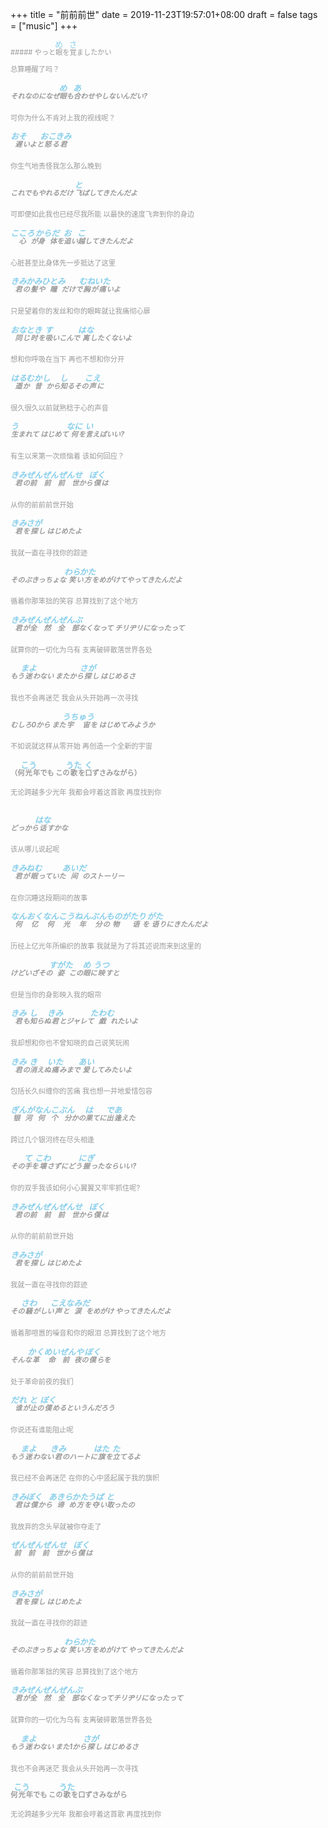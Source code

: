 +++
title = "前前前世"
date = 2019-11-23T19:57:01+08:00
draft = false
tags = ["music"]
+++
<div style="font-size:0.7rem;color:#999">
##### やっと<ruby>眼<rt style="font-size:0.8rem;color: #87CEEB">め</rt></ruby>を<ruby>覚<rt style="font-size:0.8rem;color: #87CEEB">さ</rt></ruby>ましたかい　

总算睡醒了吗？
##### それなのになぜ<ruby>眼<rt style="font-size:0.8rem;color: #87CEEB">め</rt></ruby>も<ruby>合<rt style="font-size:0.8rem;color: #87CEEB">あ</rt></ruby>わせやしないんだい?
可你为什么不肯对上我的视线呢？
##### <ruby>遅<rt style="font-size:0.8rem;color: #87CEEB">おそ</rt></ruby>いよと<ruby>怒<rt style="font-size:0.8rem;color: #87CEEB">おこ</rt></ruby>る<ruby>君<rt style="font-size:0.8rem;color: #87CEEB">きみ</rt></ruby>
你生气地责怪我怎么那么晚到
##### これでもやれるだけ <ruby>飞<rt style="font-size:0.8rem;color: #87CEEB">と</rt></ruby>ばしてきたんだよ
可即便如此我也已经尽我所能 以最快的速度飞奔到你的身边
##### <ruby>心<rt style="font-size:0.8rem;color: #87CEEB">こころ</rt></ruby>が<ruby>身体<rt style="font-size:0.8rem;color: #87CEEB">からだ</rt></ruby>を<ruby>追<rt style="font-size:0.8rem;color: #87CEEB">お</rt></ruby>い<ruby>越<rt style="font-size:0.8rem;color: #87CEEB">こ</rt></ruby>してきたんだよ
心脏甚至比身体先一步抵达了这里
##### <ruby>君<rt style="font-size:0.8rem;color: #87CEEB">きみ</rt></ruby>の<ruby>髪<rt style="font-size:0.8rem;color: #87CEEB">かみ</rt></ruby>や<ruby>瞳<rt style="font-size:0.8rem;color: #87CEEB">ひとみ</rt></ruby>だけで<ruby>胸<rt style="font-size:0.8rem;color: #87CEEB">むね</rt></ruby>が<ruby>痛<rt style="font-size:0.8rem;color: #87CEEB">いた</rt></ruby>いよ
只是望着你的发丝和你的眼眸就让我痛彻心扉
##### <ruby>同<rt style="font-size:0.8rem;color: #87CEEB">おな</rt></ruby>じ<ruby>时<rt style="font-size:0.8rem;color: #87CEEB">とき</rt></ruby>を<ruby>吸<rt style="font-size:0.8rem;color: #87CEEB">す</rt></ruby>いこんで <ruby>离<rt style="font-size:0.8rem;color: #87CEEB">はな</rt></ruby>したくないよ
想和你呼吸在当下 再也不想和你分开
##### <ruby>遥<rt style="font-size:0.8rem;color: #87CEEB">はる</rt></ruby>か<ruby>昔<rt style="font-size:0.8rem;color: #87CEEB">むかし</rt></ruby>から<ruby>知<rt style="font-size:0.8rem;color: #87CEEB">し</rt></ruby>るその<ruby>声<rt style="font-size:0.8rem;color: #87CEEB">こえ</rt></ruby>に
很久很久以前就熟稔于心的声音
##### <ruby>生<rt style="font-size:0.8rem;color: #87CEEB">う</rt></ruby>まれて はじめて <ruby>何<rt style="font-size:0.8rem;color: #87CEEB">なに</rt></ruby>を<ruby>言<rt style="font-size:0.8rem;color: #87CEEB">い</rt></ruby>えばいい?
有生以来第一次烦恼着 该如何回应？
##### <ruby>君<rt style="font-size:0.8rem;color: #87CEEB">きみ</rt></ruby>の<ruby>前前前世<rt style="font-size:0.8rem;color: #87CEEB">ぜんぜんぜんせ</rt></ruby>から<ruby>僕<rt style="font-size:0.8rem;color: #87CEEB">ぼく</rt></ruby>は
从你的前前前世开始
##### <ruby>君<rt style="font-size:0.8rem;color: #87CEEB">きみ</rt></ruby>を<ruby>探<rt style="font-size:0.8rem;color: #87CEEB">さが</rt></ruby>し はじめたよ
 我就一直在寻找你的踪迹
##### そのぶきっちょな <ruby>笑<rt style="font-size:0.8rem;color: #87CEEB">わら</rt></ruby>い<ruby>方<rt style="font-size:0.8rem;color: #87CEEB">かた</rt></ruby>をめがけてやってきたんだよ
循着你那笨拙的笑容 总算找到了这个地方
##### <ruby>君<rt style="font-size:0.8rem;color: #87CEEB">きみ</rt></ruby>が<ruby>全然全部<rt style="font-size:0.8rem;color: #87CEEB">ぜんぜんぜんぶ</rt></ruby>なくなって チリヂリになったって
就算你的一切化为乌有 支离破碎散落世界各处

##### もう<ruby>迷<rt style="font-size:0.8rem;color: #87CEEB">まよ</rt></ruby>わない またから<ruby>探<rt style="font-size:0.8rem;color: #87CEEB">さが</rt></ruby>し はじめるさ
我也不会再迷茫 我会从头开始再一次寻找
##### むしろ0から また<ruby>宇宙<rt style="font-size:0.8rem;color: #87CEEB">うちゅう</rt></ruby>を はじめてみようか
不如说就这样从零开始 再创造一个全新的宇宙

#### （何<ruby>光<rt style="font-size:0.8rem;color: #87CEEB">こう</rt></ruby>年でも この<ruby>歌<rt style="font-size:0.8rem;color: #87CEEB">うた</rt></ruby>を<ruby>口<rt style="font-size:0.8rem;color: #87CEEB">く</rt></ruby>ずさみながら）
无论跨越多少光年 我都会哼着这首歌 再度找到你
<br>
<br>

##### どっから<ruby>话<rt style="font-size:0.8rem;color: #87CEEB">はな</rt></ruby>すかな
该从哪儿说起呢 
##### <ruby>君<rt style="font-size:0.8rem;color: #87CEEB">きみ</rt></ruby>が<ruby>眠<rt style="font-size:0.8rem;color: #87CEEB">ねむ</rt></ruby>っていた<ruby>间<rt style="font-size:0.8rem;color: #87CEEB">あいだ</rt></ruby>のストーリー
在你沉睡这段期间的故事
##### <ruby>何亿<rt style="font-size:0.8rem;color: #87CEEB">なんおく </rt></ruby><ruby>何光年<rt style="font-size:0.8rem;color: #87CEEB">なんこうねん</rt></ruby><ruby>分<rt style="font-size:0.8rem;color: #87CEEB">ぶん</rt></ruby>の<ruby>物语<rt style="font-size:0.8rem;color: #87CEEB">ものがたり</rt></ruby>を <ruby>语<rt style="font-size:0.8rem;color: #87CEEB">がた</rt></ruby>りにきたんだよ
历经上亿光年所编织的故事 我就是为了将其述说而来到这里的
##### けどいざその<ruby>姿<rt style="font-size:0.8rem;color: #87CEEB">すがた</rt></ruby>この<ruby>眼<rt style="font-size:0.8rem;color: #87CEEB">め</rt></ruby>に<ruby>映<rt style="font-size:0.8rem;color: #87CEEB">うつ</rt></ruby>すと
但是当你的身影映入我的眼帘
##### <ruby>君<rt style="font-size:0.8rem;color: #87CEEB">きみ</rt></ruby>も<ruby>知<rt style="font-size:0.8rem;color: #87CEEB">し</rt></ruby>らぬ<ruby>君<rt style="font-size:0.8rem;color: #87CEEB">きみ</rt></ruby>とジャレて<ruby>戯<rt style="font-size:0.8rem;color: #87CEEB">たわむ</rt></ruby>れたいよ
我却想和你也不曾知晓的自己说笑玩闹
##### <ruby>君<rt style="font-size:0.8rem;color: #87CEEB">きみ</rt></ruby>の<ruby>消<rt style="font-size:0.8rem;color: #87CEEB">き</rt></ruby>えぬ<ruby>痛<rt style="font-size:0.8rem;color: #87CEEB">いた</rt></ruby>みまで <ruby>爱<rt style="font-size:0.8rem;color: #87CEEB">あい</rt></ruby>してみたいよ
包括长久纠缠你的苦痛 我也想一并地爱惜包容
##### <ruby>银河<rt style="font-size:0.8rem;color: #87CEEB">ぎんが</rt></ruby><ruby>何个分<rt style="font-size:0.8rem;color: #87CEEB">なんこぶん</rt></ruby>かの<ruby>果<rt style="font-size:0.8rem;color: #87CEEB">は</rt></ruby>てに<ruby>出逢<rt style="font-size:0.8rem;color: #87CEEB">であ</rt></ruby>えた 
跨过几个银河终在尽头相逢
##### その<ruby>手<rt style="font-size:0.8rem;color: #87CEEB">て</rt></ruby>を<ruby>壊<rt style="font-size:0.8rem;color: #87CEEB">こわ</rt></ruby>さずにどう<ruby>握<rt style="font-size:0.8rem;color: #87CEEB">にぎ</rt></ruby>ったならいい?
你的双手我该如何小心翼翼又牢牢抓住呢?
##### <ruby>君<rt style="font-size:0.8rem;color: #87CEEB">きみ</rt></ruby>の<ruby>前前前世<rt style="font-size:0.8rem;color: #87CEEB">ぜんぜんぜんせ</rt></ruby>から<ruby>僕<rt style="font-size:0.8rem;color: #87CEEB">ぼく</rt></ruby>は
从你的前前前世开始 
##### <ruby>君<rt style="font-size:0.8rem;color: #87CEEB">きみ</rt></ruby>を<ruby>探<rt style="font-size:0.8rem;color: #87CEEB">さが</rt></ruby>し はじめたよ
我就一直在寻找你的踪迹
##### その<ruby>騒<rt style="font-size:0.8rem;color: #87CEEB">さわ</rt></ruby>がしい<ruby>声<rt style="font-size:0.8rem;color: #87CEEB">こえ</rt></ruby>と<ruby>涙<rt style="font-size:0.8rem;color: #87CEEB">なみだ</rt></ruby>をめがけ やってきたんだよ
循着那喧嚣的噪音和你的眼泪 总算找到了这个地方
##### そんな<ruby>革命<rt style="font-size:0.8rem;color: #87CEEB">かくめい</rt></ruby><ruby>前夜<rt style="font-size:0.8rem;color: #87CEEB">ぜんや</rt></ruby>の<ruby>僕<rt style="font-size:0.8rem;color: #87CEEB">ぼく</rt></ruby>らを
处于革命前夜的我们
##### <ruby>谁<rt style="font-size:0.8rem;color: #87CEEB">だれ</rt></ruby>が<ruby>止<rt style="font-size:0.8rem;color: #87CEEB">と</rt></ruby>の<ruby>僕<rt style="font-size:0.8rem;color: #87CEEB">ぼく</rt></ruby>めるというんだろう
你说还有谁能阻止呢
##### もう<ruby>迷<rt style="font-size:0.8rem;color: #87CEEB">まよ</rt></ruby>わない<ruby>君<rt style="font-size:0.8rem;color: #87CEEB">きみ</rt></ruby>のハートに<ruby>旗<rt style="font-size:0.8rem;color: #87CEEB">はた</rt></ruby>を<ruby>立<rt style="font-size:0.8rem;color: #87CEEB">た</rt></ruby>てるよ
我已经不会再迷茫 在你的心中竖起属于我的旗帜
##### <ruby>君<rt style="font-size:0.8rem;color: #87CEEB">きみ</rt></ruby>は<ruby>僕<rt style="font-size:0.8rem;color: #87CEEB">ぼく</rt></ruby>から<ruby>谛<rt style="font-size:0.8rem;color: #87CEEB">あきら</rt></ruby>め<ruby>方<rt style="font-size:0.8rem;color: #87CEEB">かた</rt></ruby>を<ruby>夺<rt style="font-size:0.8rem;color: #87CEEB">うば</rt></ruby>い<ruby>取<rt style="font-size:0.8rem;color: #87CEEB">と</rt></ruby>ったの
我放弃的念头早就被你夺走了
##### <ruby>前前前世<rt style="font-size:0.8rem;color: #87CEEB">ぜんぜんぜんせ</rt></ruby>から<ruby>僕<rt style="font-size:0.8rem;color: #87CEEB">ぼく</rt></ruby>は
从你的前前前世开始
##### <ruby>君<rt style="font-size:0.8rem;color: #87CEEB">きみ</rt></ruby>を<ruby>探<rt style="font-size:0.8rem;color: #87CEEB">さが</rt></ruby>し はじめたよ
 我就一直在寻找你的踪迹
##### そのぶきっちょな <ruby>笑<rt style="font-size:0.8rem;color: #87CEEB">わら</rt></ruby>い<ruby>方<rt style="font-size:0.8rem;color: #87CEEB">かた</rt></ruby>をめがけて やってきたんだよ
循着你那笨拙的笑容 总算找到了这个地方

##### <ruby>君<rt style="font-size:0.8rem;color: #87CEEB">きみ</rt></ruby>が<ruby>全然全部<rt style="font-size:0.8rem;color: #87CEEB">ぜんぜんぜんぶ</rt></ruby>なくなってチリヂリになったって
就算你的一切化为乌有 支离破碎散落世界各处

##### もう<ruby>迷<rt style="font-size:0.8rem;color: #87CEEB">まよ</rt></ruby>わない また1から<ruby>探<rt style="font-size:0.8rem;color: #87CEEB">さが</rt></ruby>し はじめるさ
我也不会再迷茫 我会从头开始再一次寻找
#### 何<ruby>光<rt style="font-size:0.8rem;color: #87CEEB">こう</rt></ruby>年でも この<ruby>歌<rt style="font-size:0.8rem;color: #87CEEB">うた</rt></ruby>を口ずさみながら
无论跨越多少光年 我都会哼着这首歌 再度找到你